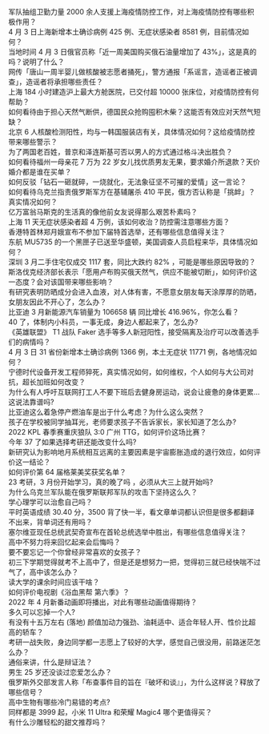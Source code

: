军队抽组卫勤力量 2000 余人支援上海疫情防控工作，对上海疫情防控有哪些积极作用？  
4 月 3 日上海新增本土确诊病例 425 例、无症状感染者 8581 例，目前情况如何？  
当地时间 4 月 3 日俄官员称「近一周美国购买俄石油量增加了 43%」，这是真的吗？说明了什么？  
网传「唐山一周半婴儿做核酸被志愿者捅死」，警方通报「系谣言，造谣者正被调查」，造谣者将承担哪些责任？  
上海 184 小时建造沪上最大方舱医院，已交付超 10000 张床位，对疫情防控有何帮助？  
如何看待由于担心天然气断供，德国民众抢购囤积木柴？这能否有效应对天然气短缺？  
北京 6 人核酸检测阳性，均与一韩国服装店有关，具体情况如何？这给疫情防控带来哪些警示？  
为了两国老百姓，普京和泽连斯基可否以男人的方式通过格斗决出胜负？  
如何看待福州一母亲花 7 万为 22 岁女儿找优质男友无果，要求婚介所退款？天价婚介都是谁在买单？  
如何反驳「钻石一砸就碎，一烧就化，无法象征坚不可摧的爱情」这一言论？  
如何看待乌克兰指责俄罗斯军方在基辅屠杀 410 平民，俄方否认称是「挑衅」？真实情况如何？  
亿万富翁马斯克的生活真的像他前女友说得那么艰苦朴素吗？  
上海 11 天无症状感染者超 4 万例，该如何收治？防控需注意哪些方面？  
香港特首林郑月娥宣布不参加下届特首选举，还有哪些信息值得关注？  
东航 MU5735 的一个黑匣子已送至华盛顿，美国调查人员启程来华，具体情况如何？  
深圳 3 月二手住宅仅成交 1117 套，同比大跌约 82% ，可能是哪些原因导致的？  
斯洛伐克经济部长表示「愿用卢布购买俄天然气，供应不能被切断」，如何评价这一态度？会对该国带来哪些影响？  
有研究表明防晒成分会进入血液，对人体有害，不愿意女朋友每天涂厚厚的防晒，女朋友因此不开心了，怎么办？  
比亚迪 3 月新能源汽车销量为 106658 辆 同比增长 416.96%，你怎么看？  
40 了，体制内小科员，一事无成，身边人都起来了，怎么办?  
《英雄联盟》 T1 战队 Faker 选手等多人新冠阳性，接受隔离及治疗可以改善选手们的病情吗？  
4 月 3 日 31 省份新增本土确诊病例 1366 例，本土无症状 11771 例，各地情况如何？  
宁德时代设备开发工程师猝死，真实情况如何，如何维权，个人如何与大公司对抗，超长加班如何改变？  
为什么有人呼吁互联网打工人不要下班后去健身房运动，说会让疲惫的身体更累…这说法靠谱吗?  
比亚迪这么着急停产燃油车是出于什么考虑？为什么这么突然？  
孩子在学校被同学抽耳光，老师要求孩子不告诉家长，家长知道了怎么办?  
2022 KPL 春季赛重庆狼队 3:0 广州 TTG，如何评价这场比赛？  
今年 37 了如果选择考研还能改变什么吗?  
新研究认为影响地月系统相互远离的主要因素是宇宙膨胀造成的退行效应，如何评价这一结论？  
如何评价第 64 届格莱美奖获奖名单？  
23 考研，3 月份开始学习，真的晚了吗    ，必须从大三上就开始吗?  
为什么乌克兰军队能在俄罗斯联邦军队的攻击下坚持这么久？  
学心理学可以治愈自己吗？  
平时英语成绩 30.40 分，3500 背了快一半，看文章单词都认识但是很多都翻译不出来，背单词还有用吗？  
塞尔维亚现任总统武契奇宣布在首轮总统选举中胜出，有哪些信息值得关注？  
高中不努力将来回忆起来会后悔吗？  
要不要忘记一个你曾经非常喜欢的女孩子？  
初三下学期觉得就考不上高中了，但是还是想努力一把，觉得初三就已经快喘不过气了，高中该怎么办？  
读大学的课余时间应该干啥？  
如何评价电视剧《浴血黑帮 第六季》？  
2022 年 4 月新番动画即将播出，对此有哪些动画值得期待？  
多久可以忘掉一个人?  
有没有十五万左右 (落地) 颜值加动力强劲、油耗适中、适合年轻人开、性价比超高的轿车？  
考研一战失败，身边同学都一志愿上了较好的大学，感觉自己很没用，前路迷茫怎么办？  
通俗来讲，什么是辩证法？  
男生 25 岁还没谈过恋爱怎么办？  
俄罗斯外交部发言人称「布查事件目的旨在『破坏和谈』」，为什么这样说？释放了哪些信号？  
高中生物有哪些冷门易错的考点?  
同样都是 3999 起，小米 11 Ultra 和荣耀 Magic4 哪个更值得买？  
有什么沙雕轻松的甜文推荐吗？  
